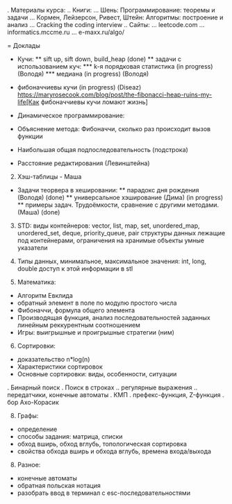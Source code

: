 . Материалы курса:
  .. Книги:
  ...   Шень: Программирование: теоремы и задачи
  ...   Кормен, Лейзерсон, Ривест, Штейн: Алгоритмы: построение и анализ
  ...   Cracking the coding interview
  .. Сайты:
  ... leetcode.com
  ... informatics.mccme.ru
  ... e-maxx.ru/algo/

= Доклады
 * Кучи:
 ** sift up, sift down, build_heap (done)
 ** задачи с использованием куч:
 ***   k-я порядковая статистика (in progress) (Володя)
 ***   медиана (in progress) (Володя)
 * фибоначчиевы кучи (in progress) (Diseaz)
https://maryrosecook.com/blog/post/the-fibonacci-heap-ruins-my-life[Как фибоначчиевы кучи ломают жизнь]
    
* Динамическое программирование:
 * Объяснение метода: Фибоначчи, сколько раз происходит вызов функции
 * Наибольшая общая подпоследовательность (подстрока)
 * Расстояние редактирования (Левинштейна)


2. Хэш-таблицы - Маша
 * Задачи теорвера в хешировании:
 ** парадокс дня рождения (Володя) (done)
 ** универсальное хэширование (Дима) (in progress)
 ** примеры задач. Трудоёмкости, сравнение с другими методами. (Маша) (done)

3. STD:
 виды контейнеров: vector, list, map, set, unordered_map, unordered_set, deque, priority_queue, pair
 структуры данных лежащие под контейнерами, ограничения на хранимые объекты
 умные указатели

4. Типы данных, минимальное, максимальное значения: 
   int, long, double
   доступ к этой информации в stl

5. Математика:
 * Алгоритм Евклида
 * обратный элемент в поле по модулю простого числа
 * Фибоначчи, формула общего элемента
 * Производящая функция, анализ последовательностей заданных линейным реккурентным соотношением
 * Игры: выигрышные и проигрышные стратегии (ним)

6. Сортировки:
 * доказательство n*log(n)
 * Характеристики сортировок
 * Основные сортировки: виды, особенности, ситуации

. Бинарный поиск
. Поиск в строках
.. регулярные выражения
.. передатчики, конечные автоматы
. КМП
. префекс-функция, Z-функция
. бор Ахо-Корасик


8. Графы:
 * определение
 * способы задания: матрица, списки
 * обход вширь, обход вглубь, топологическая сортировка
 * свойства обхода вширь и обхода вглубь, времена входа/выхода

8. Разное:
 * конечные автоматы
 * обратная польская нотация
 * разобрать ввод в терминал с esc-последовательностями
